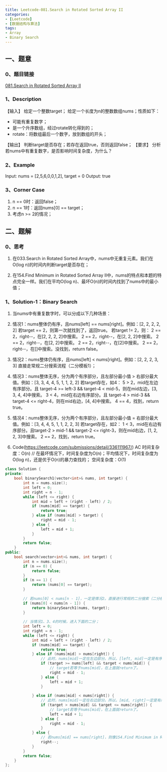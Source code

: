 ```yaml
---
title: Leetcode-081.Search in Rotated Sorted Array II
categories: 
- [Leetcode]
- [数据结构与算法]
tags: 
- Array
- Binary Search
---
```


## 一、题意

### 0、题目链接
[081.Search in Rotated Sorted Array II](https://leetcode.com/problems/search-in-rotated-sorted-array-ii/)

### 1、Description
【输入】
给定一个整数target；
给定一个长度为n的整数数组nums；性质如下：
* 可能有重复数字；
* 是一个升序数组，经过rotate转化得到的；
* rotate：将数组最后一个数字，放到数组的开头；

【输出】
判断target是否存在；若存在返回true，否则返回false；
【要求】
分析若nums中有重复数字，是否影响时间复杂度，为什么？

### 2、Example
Input: nums = [2,5,6,0,0,1,2], target = 0
Output: true

<!-- more -->

### 3、Corner Case
1. n == 0时：返回false；
2. n == 1时：返回nums[0] == target；
3. 考虑n >= 2的情况；

## 二、题解

### 0、思考
1. 在033.Search in Rotated Sorted Array中，nums中无重复元素。我们在O(log n)的时间内判断target是否存在；

2. 在154.Find Minimum in Rotated Sorted Array II中，nums的特点和本题的特点完全一样。我们在平均O(log n)、最坏O(n)的时间内找到了nums中的最小值；

### 1、Solution-1：Binary Search
1. 当nums中有重复数字时，可以分成以下几种场景：

2. 情况1：nums整体仍有序，且nums[left] == nums[right]。例如：[2, 2, 2, 2, 2]
若target == 2，则第一次就找到了，返回true。
若target != 2，则：
2 == 2，right--，在[2, 2, 2, 2]中搜索。
2 == 2，right--，在[2, 2, 2]中搜索。
2 == 2，right--，在[2, 2]中搜索。
2 == 2，right--，在[2]中搜索。
2 == 2，right--，在[]中搜索。没找到，return false。

3. 情况2：nums整体仍有序，且nums[left] < nums[right]。例如：[2, 2, 2, 3, 3]
直接走常规二分搜索流程（二分模板1）；

4. 情况3：nums整体无序，分为两个有序部分，且左部分最小值 > 右部分最大值。例如：[3, 3, 4, 4, 5, 1, 1, 2, 2]
若target存在，如4：
5 > 2，mid在左边有序部分。且 target-4 >= left-3 && target-4 < mid-5，则在mid左边，[3, 3, 4, 4]中搜索。
3 < 4，mid在右边有序部分。且 target-4 > mid-3 && target-4 <= right-4，则在mid右边，[4, 4]中搜索。
4 == 4，找到，return true。

5. 情况4：nums整体无序，分为两个有序部分，且左部分最小值 = 右部分最大值。例如：[3, 4, 4, 5, 1, 1, 2, 2, 3]
若target存在，如2：
1 < 3，mid在右边有序部分。且target-2 > mid-1 && target-2 <= right-3，则在mid右边，[1, 2, 2, 3]中搜索。
2 == 2，找到，return true。

6. Code(https://leetcode.com/submissions/detail/336111967/)
AC
时间复杂度：O(n) // 在最坏情况下，时间复杂度为O(n)；平均情况下，时间复杂度为O(log n)，还是优于O(n)的暴力查找的；
空间复杂度：O(1)
```C++
class Solution {
private:
    bool binarySearch1(vector<int>& nums, int target) {
        int n = nums.size();
        int left = 0;
        int right = n - 1;
        while (left <= right) {
            int mid = left + (right - left) / 2;
            if (nums[mid] == target) {
                return true;
            } else if (nums[mid] > target) {
                right = mid - 1;
            } else {
                left = mid + 1;
            }
        }
        return false;
    }
public:
    bool search(vector<int>& nums, int target) {
        int n = nums.size();
        if (n == 0) {
            return false;
        }
        if (n == 1) {
            return (nums[0] == target);
        }
        
        // 若nums[0] < nums[n - 1]，一定是情况2。直接进行常规的二分搜索（二分模板1）；
        if (nums[0] < nums[n - 1]) {
            return binarySearch1(nums, target);
        }
        
        // 当情况1、3、4的时候，进入下面的二分；
        int left = 0;
        int right = n - 1;
        while (left <= right) {
            int mid = left + (right - left) / 2;
            if (nums[mid] == target) {
                return true;
            } else if (nums[mid] > nums[right]) {
                // 此时，nums[mid]一定在左边部分。所以，[left, mid]一定是有序的。
                if (target >= nums[left] && target < nums[mid]) {
                    // target若等于nums[mid]，在上面就return了。
                    right = mid - 1;
                } else {
                    left = mid + 1;
                }
                
            } else if (nums[mid] < nums[right]) {
                // 此时，nums[mid]一定在右边部分。所以，[mid, right]一定是有序的。
                if (target > nums[mid] && target <= nums[right]) {
                    // target若等于nums[mid]，在上面就return了。
                    left = mid + 1;
                } else {
                    right = mid - 1;
                }
            } else {
                // 若nums[mid] == nums[right]，则像154.Find Minimum in Rotated Sorted Array II一样，只能线性的缩小搜索空间。
                right--;
            }
        }
        return false;
    }
};
```
